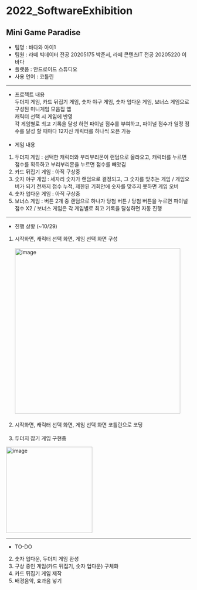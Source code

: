 # 2022_SoftwareExhibition
## Mini Game Paradise
* 팀명 : 바다와 아이1
* 팀원 : 라떼 빅데이터 전공 20205175 박준서, 라떼 콘텐츠IT 전공 20205220 이바다
* 플랫폼 : 안드로이드 스튜디오
* 사용 언어 : 코틀린
---
* 프로젝트 내용 <br>
두더지 게임, 카드 뒤집기 게임, 숫자 야구 게임, 숫자 업다운 게임, 보너스 게임으로 구성된 미니게임 모음집 앱<br>
캐릭터 선택 시 게임에 반영<br>
각 게임별로 최고 기록을 달성 하면 파이널 점수를 부여하고, 파이널 점수가 일정 점수를 달성 할 때마다 12지신 캐릭터를 하나씩 오픈 가능<br></br>
* 게임 내용<br>
1. 두더지 게임 : 선택한 캐릭터와 부리부리몬이 랜덤으로 올라오고, 캐릭터를 누르면 점수를 획득하고 부리부리몬을 누르면 점수를 빼앗김
2. 카드 뒤집기 게임 : 아직 구상중
3. 숫자 야구 게임 : 세자리 숫자가 랜덤으로 결정되고, 그 숫자를 맞추는 게임 / 게임오버가 되기 전까지 점수 누적, 제한된 기회안에 숫자를 맞추지 못하면 게임 오버
4. 숫자 업다운 게임 : 아직 구상중
5. 보너스 게임 : 버튼 2개 중 랜덤으로 하나가 당첨 버튼 / 당첨 버튼을 누르면 파이널 점수 X2 / 보너스 게임은 각 게임별로 최고 기록을 달성하면 자동 진행
---
* 진행 상황 (~10/29)
1. 시작화면, 캐릭터 선택 화면, 게임 선택 화면 구성 <br></br>
<img width="451" alt="image" src="https://user-images.githubusercontent.com/80818640/190856558-b1f484ca-417d-4053-8c32-f7fcc9d32748.png"><br></br>
2. 시작화면, 캐릭터 선택 화면, 게임 선택 화면 코틀린으로 코딩<br></br>
3. 두더지 잡기 게임 구현중<br>
<img width="235" alt="image" src="https://user-images.githubusercontent.com/80818640/198750533-9364f9a2-373b-4d90-9374-4a8a4e38b4bf.png">

---
* TO-DO
2. 숫자 업다운, 두더지 게임 완성
3. 구상 중인 게임(카드 뒤집기, 숫자 업다운) 구체화
4. 카드 뒤집기 게임 제작
5. 배경음악, 효과음 넣기


